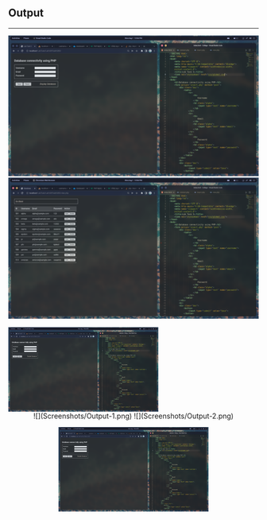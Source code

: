 ## Output
---------

![<img src="Screenshots/Output-1.png" width="60% height="40%"/>](Screenshots/Output-1.png)
![](Screenshots/Output-2.png)

<img src="Screenshots/Output-1.png" width="60%" height="40%" align="center"/>

<div style="text-align: center; width=60%; height=40%">
![](Screenshots/Output-1.png)
![](Screenshots/Output-2.png)
</div>

<img
    style="display: block;
            margin-left: auto;
            margin-right: auto;
            width: 60%;
            height: 40%;"
    src="Screenshots/Output-1.png" 
    src="Screenshots/Output-2.png"/>